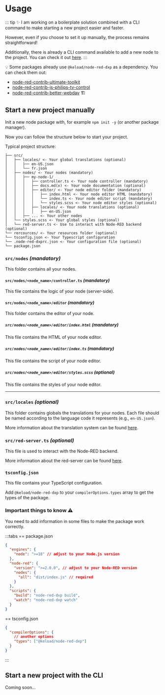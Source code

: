 # Usage

::: tip ✨
I am working on a boilerplate solution combined with a CLI command to make starting a new project easier and faster.

However, even if you choose to set it up manually, the process remains straightforward!

Additionally, there is already a CLI command available to add a new node to the project.
You can check it out [here](cli/create-node.md).
:::

💡 Some packages already use `@keload/node-red-dxp` as a dependency. You can check them out:

- [node-red-contrib-ultimate-toolkit](https://www.npmjs.com/package/@keload/node-red-contrib-ultimate-toolkit)️
- [node-red-contrib-js-philips-tv-control](https://www.npmjs.com/package/@keload/node-red-contrib-js-philips-tv-control)
- [node-red-contrib-better-webdav](https://www.npmjs.com/package/@keload/node-red-contrib-better-webdav) 🏗️

## Start a new project manually

Init a new node package with, for example `npm init -y` (or another package manager).

Now you can follow the structure below to start your project.

Typical project structure:

```plaintext
├── src/
│   ├── locales/ <- Your global translations (optional)
│   │   ├── en-US.json
│   │   └── fr.json
│   ├── nodes/ <- Your nodes (mandatory)
│   │   ├── my-node-1/
│   │   │   ├── controller.ts <- Your node controller (mandatory)
│   │   │   ├── docs.md(x) <- Your node documentation (optional)
│   │   │   ├── editor/ <- Your node editor folder (mandatory)
│   │   │   │   ├── index.html <- Your node editor HTML (mandatory)
│   │   │   │   └── index.ts <- Your node editor script (mandatory)
│   │   │   │   └── styles.scss <- Your node editor styles (optional)
│   │   │   ├── locales/ <- Your node translations (optional)
│   │   │   │   ├── en-US.json
│   │   ├── ... <- Your other nodes
│   └── styles.scss <- Your global styles (optional)
│   └── red-server.ts <- Use to interact with Node-RED backend (optional)
└── rercources/ <- Your resources folder (optional)
└── tsconfig.json <- Your Typescript configuration
└── .node-red-dxprc.json <- Your configuration file (optional)
└── package.json
```

### `src/nodes` _(mandatory)_

This folder contains all your nodes.

#### `src/nodes/<node_name>/controller.ts` _(mandatory)_

This file contains the logic of your node (server-side).

#### `src/nodes/<node_name>/editor` _(mandatory)_

This folder contains the editor of your node.

##### `src/nodes/<node_name>/editor/index.html` _(mandatory)_

This file contains the HTML of your node editor.

##### `src/nodes/<node_name>/editor/index.ts` _(mandatory)_

This file contains the script of your node editor.

##### `src/nodes/<node_name>/editor/styles.scss` _(optional)_

This file contains the styles of your node editor.

---

### `src/locales` _(optional)_

This folder contains globals the translations for your nodes. Each file should be named according to the language code it represents (e.g., `en-US.json`).

More information about the translation system can be found [here](i18n.md).

### `src/red-server.ts` _(optional)_

This file is used to interact with the Node-RED backend.

More information about the red-server can be found [here](server-side.md).

### `tsconfig.json`

This file contains your TypeScript configuration.

Add `@keload/node-red-dxp` to your `compilerOptions.types` array to get the types of the package.

### Important things to know ⚠️

You need to add information in some files to make the package work correctly.

:::tabs
== package.json
```json
{
  "engines": {
    "node": ">=18" // adjust to your Node.js version
  },
  "node-red": {
    "version": ">=2.0.0", // adjust to your Node-RED version
    "nodes": {
      "all": "dist/index.js" // required
    }
  },
  "scripts": {
    "build": "node-red-dxp build",
    "watch": "node-red-dxp watch"
  }
}
```
== tsconfig.json
```json
{
  "compilerOptions": {
    // another options
    "types": ["@keload/node-red-dxp"]
  }
}
```

:::

## Start a new project with the CLI

Coming soon...
